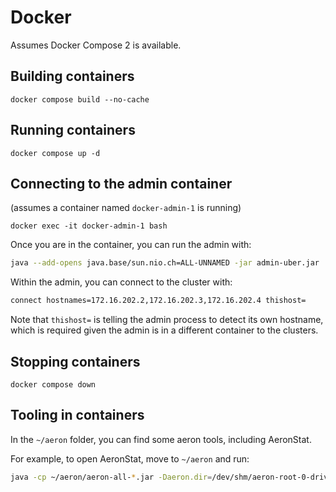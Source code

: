 # Docker

Assumes Docker Compose 2 is available.

## Building containers

`docker compose build --no-cache`

## Running containers

`docker compose up -d`

## Connecting to the admin container

(assumes a container named `docker-admin-1` is running)

`docker exec -it docker-admin-1 bash`

Once you are in the container, you can run the admin with:

```bash
java --add-opens java.base/sun.nio.ch=ALL-UNNAMED -jar admin-uber.jar
```

Within the admin, you can connect to the cluster with:

```bash
connect hostnames=172.16.202.2,172.16.202.3,172.16.202.4 thishost=
```

Note that `thishost=` is telling the admin process to detect its own hostname, which is required given the admin is in a different container to the clusters.

## Stopping containers

`docker compose down`

## Tooling in containers

In the `~/aeron` folder, you can find some aeron tools, including AeronStat.

For example, to open AeronStat, move to `~/aeron` and run:

```bash
java -cp ~/aeron/aeron-all-*.jar -Daeron.dir=/dev/shm/aeron-root-0-driver io.aeron.samples.AeronStat
```


